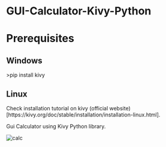 # GUI-Calculator-Kivy-Python

<h1>Prerequisites</h1>
<h2>Windows</h2>
>pip install kivy
<h2>Linux</h2>
Check installation tutorial on kivy (official website)[https://kivy.org/doc/stable/installation/installation-linux.html]. 
<br>

Gui Calculator using Kivy Python library.

![calc](https://user-images.githubusercontent.com/98342692/199326381-524caecf-919e-4a5f-90e0-8464dd266993.png)
